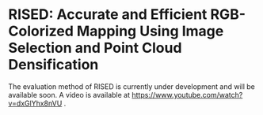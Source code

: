 # RISED: Accurate and Efficient RGB-Colorized Mapping Using Image Selection and Point Cloud Densification
The evaluation method of RISED is currently under development and will be available soon.
A video is available at https://www.youtube.com/watch?v=dxGlYhx8nVU .

